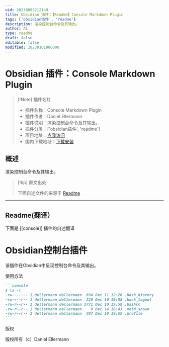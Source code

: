 ```yaml
---
uid: 20230803212149
title: Obsidian 插件：【Readme】Console Markdown Plugin
tags: ['obsidian插件', 'readme']
description: 渲染控制台命令及其输出。
author: AI
type: readme
draft: false
editable: false
modified: 20230101000000
---
```


# Obsidian 插件：Console Markdown Plugin

> [!Note] 插件名片
> - 插件名称：Console Markdown Plugin
> - 插件作者：Daniel Ellermann
> - 插件说明：渲染控制台命令及其输出。
> - 插件分类：['obsidian插件', 'readme']
> - 项目地址：[点我访问](https://github.com/dellermann/obsidian-console)
> - 国内下载地址：[下载安装](https://pkmer.cn/products/plugin/pluginMarket/?console)

## 概述

渲染控制台命令及其输出。



> [!tip] 原文出处
> 
>下面自述文件的来源于 [Readme](https://ghproxy.net/https://raw.githubusercontent.com/dellermann/obsidian-console/master/README.md)
> 

---

## Readme(翻译）

下面是 [[console]] 插件的自述翻译



# Obsidian控制台插件

该插件在Obsidian中呈现控制台命令及其输出。

使用方法

~~~markdown
```console
$ ls -l
-rw------- 1 dellermann dellermann  894 Dec 11 12:26 .bash_history
-rw-r--r-- 1 dellermann dellermann  220 Dec 10 19:58 .bash_logout
-rw-r--r-- 1 dellermann dellermann 3771 Dec 10 19:58 .bashrc
-rw-r--r-- 1 dellermann dellermann    0 Dec 14 10:43 .motd_shown
-rw-r--r-- 1 dellermann dellermann  807 Dec 10 19:58 .profile
```
~~~

版权

版权所有（c）Daniel Ellermann



